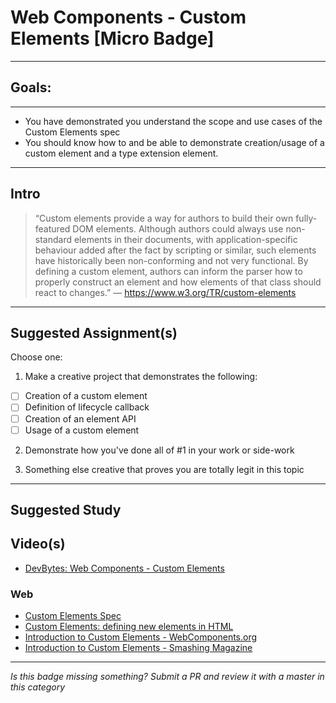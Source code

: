 # Web Components - Custom Elements [Micro Badge]

------

## Goals:

------

- You have demonstrated you understand the scope and use cases of the Custom Elements spec
- You should know how to and be able to demonstrate creation/usage of a custom element and a type extension element.

-----

## Intro

> “Custom elements provide a way for authors to build their own fully-featured DOM elements. Although authors could always use non-standard elements in their documents, with application-specific behaviour added after the fact by scripting or similar, such elements have historically been non-conforming and not very functional. By defining a custom element, authors can inform the parser how to properly construct an element and how elements of that class should react to changes.” ― https://www.w3.org/TR/custom-elements

-----

## Suggested Assignment(s)

Choose one:

1) Make a creative project that demonstrates the following:
- [ ] Creation of a custom element
- [ ] Definition of lifecycle callback
- [ ] Creation of an element API
- [ ] Usage of a custom element

2) Demonstrate how you've done all of #1 in your work or side-work

3) Something else creative that proves you are totally legit in this topic


---------------

## Suggested Study

## Video(s)
- [DevBytes: Web Components - Custom Elements](https://www.youtube.com/watch?v=iVJA-lGkEFw)

### Web
- [Custom Elements Spec](https://w3c.github.io/webcomponents/spec/custom/)
- [Custom Elements: defining new elements in HTML](http://www.html5rocks.com/en/tutorials/webcomponents/customelements/)
- [Introduction to Custom Elements - WebComponents.org](http://webcomponents.org/articles/introduction-to-custom-elements/)
- [Introduction to Custom Elements - Smashing Magazine](https://www.smashingmagazine.com/2014/03/introduction-to-custom-elements/)

-----

  *Is this badge missing something? Submit a PR and review it with a master in this category*
